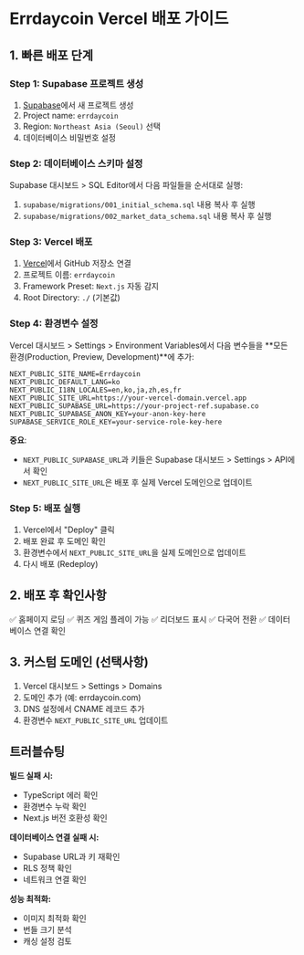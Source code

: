 # Errdaycoin Vercel 배포 가이드

## 1. 빠른 배포 단계

### Step 1: Supabase 프로젝트 생성
1. [Supabase](https://supabase.com)에서 새 프로젝트 생성
2. Project name: `errdaycoin`
3. Region: `Northeast Asia (Seoul)` 선택
4. 데이터베이스 비밀번호 설정

### Step 2: 데이터베이스 스키마 설정
Supabase 대시보드 > SQL Editor에서 다음 파일들을 순서대로 실행:

1. `supabase/migrations/001_initial_schema.sql` 내용 복사 후 실행
2. `supabase/migrations/002_market_data_schema.sql` 내용 복사 후 실행

### Step 3: Vercel 배포
1. [Vercel](https://vercel.com)에서 GitHub 저장소 연결
2. 프로젝트 이름: `errdaycoin`
3. Framework Preset: `Next.js` 자동 감지
4. Root Directory: `./` (기본값)

### Step 4: 환경변수 설정
Vercel 대시보드 > Settings > Environment Variables에서 다음 변수들을 **모든 환경(Production, Preview, Development)**에 추가:

```env
NEXT_PUBLIC_SITE_NAME=Errdaycoin
NEXT_PUBLIC_DEFAULT_LANG=ko
NEXT_PUBLIC_I18N_LOCALES=en,ko,ja,zh,es,fr
NEXT_PUBLIC_SITE_URL=https://your-vercel-domain.vercel.app
NEXT_PUBLIC_SUPABASE_URL=https://your-project-ref.supabase.co
NEXT_PUBLIC_SUPABASE_ANON_KEY=your-anon-key-here
SUPABASE_SERVICE_ROLE_KEY=your-service-role-key-here
```

**중요**: 
- `NEXT_PUBLIC_SUPABASE_URL`과 키들은 Supabase 대시보드 > Settings > API에서 확인
- `NEXT_PUBLIC_SITE_URL`은 배포 후 실제 Vercel 도메인으로 업데이트

### Step 5: 배포 실행
1. Vercel에서 "Deploy" 클릭
2. 배포 완료 후 도메인 확인
3. 환경변수에서 `NEXT_PUBLIC_SITE_URL`을 실제 도메인으로 업데이트
4. 다시 배포 (Redeploy)

## 2. 배포 후 확인사항

✅ 홈페이지 로딩
✅ 퀴즈 게임 플레이 가능
✅ 리더보드 표시
✅ 다국어 전환
✅ 데이터베이스 연결 확인

## 3. 커스텀 도메인 (선택사항)

1. Vercel 대시보드 > Settings > Domains
2. 도메인 추가 (예: errdaycoin.com)
3. DNS 설정에서 CNAME 레코드 추가
4. 환경변수 `NEXT_PUBLIC_SITE_URL` 업데이트

## 트러블슈팅

**빌드 실패 시:**
- TypeScript 에러 확인
- 환경변수 누락 확인
- Next.js 버전 호환성 확인

**데이터베이스 연결 실패 시:**
- Supabase URL과 키 재확인
- RLS 정책 확인
- 네트워크 연결 확인

**성능 최적화:**
- 이미지 최적화 확인
- 번들 크기 분석
- 캐싱 설정 검토
